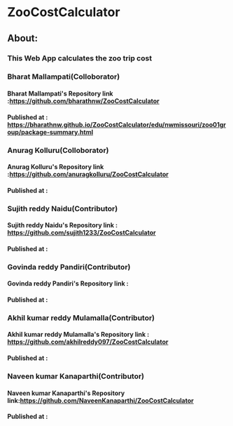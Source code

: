 # ZooCostCalculator

## About:
### This Web App calculates the zoo trip cost
        
### Bharat Mallampati(Colloborator)
#### Bharat Mallampati's Repository link :https://github.com/bharathnw/ZooCostCalculator
#### Published at : https://bharathnw.github.io/ZooCostCalculator/edu/nwmissouri/zoo01group/package-summary.html
###  Anurag Kolluru(Colloborator)
#### Anurag Kolluru's Repository link :https://github.com/anuragkolluru/ZooCostCalculator
#### Published at :
###  Sujith reddy Naidu(Contributor)
#### Sujith reddy Naidu's Repository link : https://github.com/sujith1233/ZooCostCalculator
#### Published at :
### Govinda reddy Pandiri(Contributor)
#### Govinda reddy Pandiri's Repository link :
#### Published at :
### Akhil kumar reddy Mulamalla(Contributor)
#### Akhil kumar reddy Mulamalla's Repository link : https://github.com/akhilreddy097/ZooCostCalculator
#### Published at :
### Naveen kumar Kanaparthi(Contributor)
#### Naveen kumar Kanaparthi's Repository link:https://github.com/NaveenKanaparthi/ZooCostCalculator 
#### Published at :

